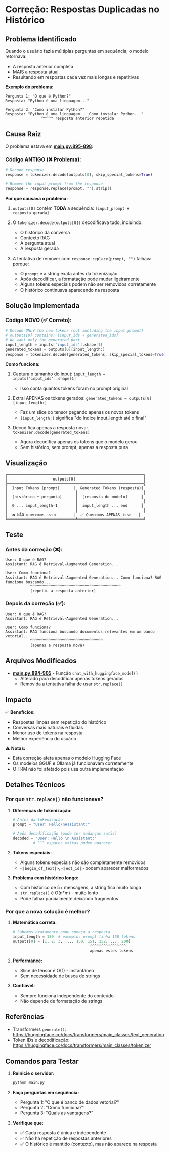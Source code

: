 # Correção: Respostas Duplicadas no Histórico

## Problema Identificado

Quando o usuário fazia múltiplas perguntas em sequência, o modelo retornava:
- A resposta anterior completa
- MAIS a resposta atual
- Resultando em respostas cada vez mais longas e repetitivas

**Exemplo do problema:**
```
Pergunta 1: "O que é Python?"
Resposta: "Python é uma linguagem..."

Pergunta 2: "Como instalar Python?"
Resposta: "Python é uma linguagem... Como instalar Python..."
                ^^^^^ resposta anterior repetida
```

## Causa Raiz

O problema estava em **[main.py:895-898](file://c:/Users/jpedr/Documents/Programação/ML/main.py#L895-L898)**:

### Código ANTIGO (❌ Problema):
```python
# Decode response
response = tokenizer.decode(outputs[0], skip_special_tokens=True)

# Remove the input prompt from the response
response = response.replace(prompt, "").strip()
```

**Por que causava o problema:**

1. `outputs[0]` contém **TODA** a sequência: `[input_prompt + resposta_gerada]`
2. O `tokenizer.decode(outputs[0])` decodificava tudo, incluindo:
   - O histórico da conversa
   - Contexto RAG
   - A pergunta atual
   - A resposta gerada

3. A tentativa de remover com `response.replace(prompt, "")` falhava porque:
   - O `prompt` é a string exata antes da tokenização
   - Após decodificar, a formatação pode mudar ligeiramente
   - Alguns tokens especiais podem não ser removidos corretamente
   - O histórico continuava aparecendo na resposta

## Solução Implementada

### Código NOVO (✅ Correto):
```python
# Decode ONLY the new tokens (not including the input prompt)
# outputs[0] contains: [input_ids + generated_ids]
# We want only the generated part
input_length = inputs['input_ids'].shape[1]
generated_tokens = outputs[0][input_length:]
response = tokenizer.decode(generated_tokens, skip_special_tokens=True)
```

**Como funciona:**

1. Captura o tamanho do input: `input_length = inputs['input_ids'].shape[1]`
   - Isso conta quantos tokens foram no prompt original

2. Extrai APENAS os tokens gerados: `generated_tokens = outputs[0][input_length:]`
   - Faz um slice do tensor pegando apenas os novos tokens
   - `[input_length:]` significa "do índice input_length até o final"

3. Decodifica apenas a resposta nova: `tokenizer.decode(generated_tokens)`
   - Agora decodifica apenas os tokens que o modelo gerou
   - Sem histórico, sem prompt, apenas a resposta pura

## Visualização

```
╔════════════════════════════════════════════════════════════╗
║                    outputs[0]                              ║
╠════════════════════════════════════════════════════════════╣
║  Input Tokens (prompt)      │  Generated Tokens (resposta)║
║                              │                             ║
║  [histórico + pergunta]      │  [resposta do modelo]      ║
║                              │                             ║
║  0 ... input_length-1        │  input_length ... end      ║
║                              │                             ║
║  ❌ NÃO queremos isso        │  ✅ Queremos APENAS isso   ║
╚══════════════════════════════╧═════════════════════════════╝
```

## Teste

### Antes da correção (❌):
```
User: O que é RAG?
Assistant: RAG é Retrieval-Augmented Generation...

User: Como funciona?
Assistant: RAG é Retrieval-Augmented Generation... Como funciona? RAG funciona buscando...
           ^^^^^^^^^^^^^^^^^^^^^^^^^^^^^^^^^^^^^^^^
           (repetiu a resposta anterior)
```

### Depois da correção (✅):
```
User: O que é RAG?
Assistant: RAG é Retrieval-Augmented Generation...

User: Como funciona?
Assistant: RAG funciona buscando documentos relevantes em um banco vetorial...
           ^^^^^^^^^^^^^^^^^^^^^^^^^^^^^^^^
           (apenas a resposta nova)
```

## Arquivos Modificados

- **[main.py:894-905](file://c:/Users/jpedr/Documents/Programação/ML/main.py#L894-L905)** - Função `chat_with_huggingface_model()`
  - Alterado para decodificar apenas tokens gerados
  - Removida a tentativa falha de usar `str.replace()`

## Impacto

✅ **Benefícios:**
- Respostas limpas sem repetição do histórico
- Conversas mais naturais e fluídas
- Menor uso de tokens na resposta
- Melhor experiência do usuário

⚠️ **Notas:**
- Esta correção afeta apenas o modelo Hugging Face
- Os modelos GGUF e Ollama já funcionavam corretamente
- O TRM não foi afetado pois usa outra implementação

## Detalhes Técnicos

### Por que `str.replace()` não funcionava?

1. **Diferenças de tokenização:**
   ```python
   # Antes da tokenização
   prompt = "User: Hello\nAssistant:"

   # Após decodificação (pode ter mudanças sutis)
   decoded = "User: Hello \n Assistant:"
            # ^^^ espaços extras podem aparecer
   ```

2. **Tokens especiais:**
   - Alguns tokens especiais não são completamente removidos
   - `<|begin_of_text|>`, `<|eot_id|>` podem aparecer malformados

3. **Problema com histórico longo:**
   - Com histórico de 5+ mensagens, a string fica muito longa
   - `str.replace()` é O(n*m) - muito lento
   - Pode falhar parcialmente deixando fragmentos

### Por que a nova solução é melhor?

1. **Matemática correta:**
   ```python
   # Sabemos exatamente onde começa a resposta
   input_length = 150  # exemplo: prompt tinha 150 tokens
   outputs[0] = [1, 2, 3, ..., 150, 151, 152, ..., 200]
                                     ^^^^^^^^^^^^^^^^
                                     apenas estes tokens
   ```

2. **Performance:**
   - Slice de tensor é O(1) - instantâneo
   - Sem necessidade de busca de strings

3. **Confiável:**
   - Sempre funciona independente do conteúdo
   - Não depende de formatação de strings

## Referências

- Transformers `generate()`: https://huggingface.co/docs/transformers/main_classes/text_generation
- Token IDs e decodificação: https://huggingface.co/docs/transformers/main_classes/tokenizer

## Comandos para Testar

1. **Reinicie o servidor:**
   ```bash
   python main.py
   ```

2. **Faça perguntas em sequência:**
   - Pergunta 1: "O que é banco de dados vetorial?"
   - Pergunta 2: "Como funciona?"
   - Pergunta 3: "Quais as vantagens?"

3. **Verifique que:**
   - ✅ Cada resposta é única e independente
   - ✅ Não há repetição de respostas anteriores
   - ✅ O histórico é mantido (contexto), mas não aparece na resposta
